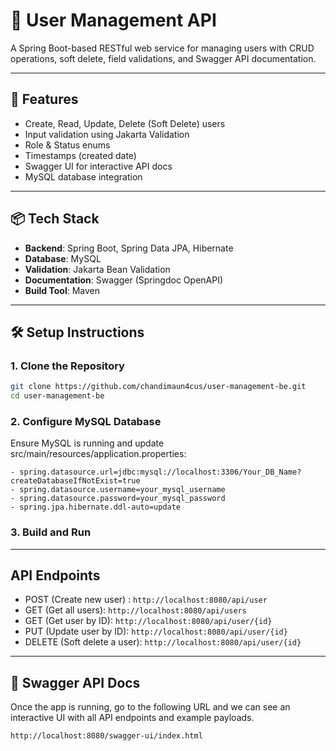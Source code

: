 # 👥 User Management API

A Spring Boot-based RESTful web service for managing users with CRUD operations, soft delete, field validations, and Swagger API documentation.

---

## 🚀 Features

- Create, Read, Update, Delete (Soft Delete) users
- Input validation using Jakarta Validation
- Role & Status enums
- Timestamps (created date)
- Swagger UI for interactive API docs
- MySQL database integration

---

## 📦 Tech Stack

- **Backend**: Spring Boot, Spring Data JPA, Hibernate
- **Database**: MySQL
- **Validation**: Jakarta Bean Validation
- **Documentation**: Swagger (Springdoc OpenAPI)
- **Build Tool**: Maven

---

## 🛠️ Setup Instructions

### 1. Clone the Repository

```bash
git clone https://github.com/chandimaun4cus/user-management-be.git
cd user-management-be
```

### 2. Configure MySQL Database

Ensure MySQL is running and update src/main/resources/application.properties:

```
- spring.datasource.url=jdbc:mysql://localhost:3306/Your_DB_Name?createDatabaseIfNotExist=true
- spring.datasource.username=your_mysql_username
- spring.datasource.password=your_mysql_password
- spring.jpa.hibernate.ddl-auto=update
```
### 3. Build and Run

---

## API Endpoints

- POST (Create new user) : ```http://localhost:8080/api/user```
- GET (Get all users): ```http://localhost:8080/api/users	```
- GET (Get user by ID):	```http://localhost:8080/api/user/{id}```	
- PUT (Update user by ID):	```http://localhost:8080/api/user/{id}```	
- DELETE (Soft delete a user):	```http://localhost:8080/api/user/{id}```	

---

## 📑 Swagger API Docs

Once the app is running, go to the following URL and we can see an interactive UI with all API endpoints and example payloads.

```http://localhost:8080/swagger-ui/index.html```